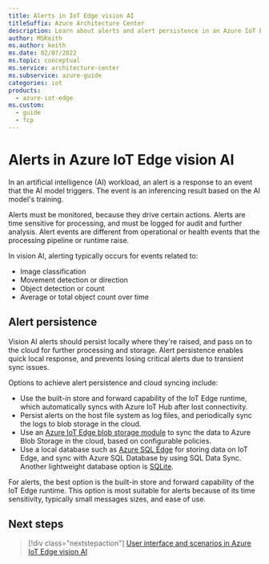 ```yaml
---
title: Alerts in IoT Edge vision AI
titleSuffix: Azure Architecture Center
description: Learn about alerts and alert persistence in an Azure IoT Edge vision solution. An alert is a response to an event that's triggered by the AI model.
author: MSKeith
ms.author: keith
ms.date: 02/07/2022
ms.topic: conceptual
ms.service: architecture-center
ms.subservice: azure-guide
categories: iot
products:
  - azure-iot-edge
ms.custom:
  - guide
  - fcp
---
```


# Alerts in Azure IoT Edge vision AI

In an artificial intelligence (AI) workload, an alert is a response to an event that the AI model triggers. The event is an inferencing result based on the AI model's training.

Alerts must be monitored, because they drive certain actions. Alerts are time sensitive for processing, and must be logged for audit and further analysis. Alert events are different from operational or health events that the processing pipeline or runtime raise.

In vision AI, alerting typically occurs for events related to:

- Image classification
- Movement detection or direction
- Object detection or count
- Average or total object count over time

## Alert persistence

Vision AI alerts should persist locally where they're raised, and pass on to the cloud for further processing and storage. Alert persistence enables quick local response, and prevents losing critical alerts due to transient sync issues.

Options to achieve alert persistence and cloud syncing include:

- Use the built-in store and forward capability of the IoT Edge runtime, which automatically syncs with Azure IoT Hub after lost connectivity.
- Persist alerts on the host file system as log files, and periodically sync the logs to blob storage in the cloud.
- Use an [Azure IoT Edge blob storage module](/azure/iot-edge/how-to-store-data-blob) to sync the data to Azure Blob Storage in the cloud, based on configurable policies.
- Use a local database such as [Azure SQL Edge](/azure/azure-sql-edge/overview) for storing data on IoT Edge, and sync with Azure SQL Database by using SQL Data Sync. Another lightweight database option is [SQLite](https://www.sqlite.org/index.html).

For alerts, the best option is the built-in store and forward capability of the IoT Edge runtime. This option is most suitable for alerts because of its time sensitivity, typically small messages sizes, and ease of use.

## Next steps

> [!div class="nextstepaction"]
> [User interface and scenarios in Azure IoT Edge vision AI](./user-interface.md)
